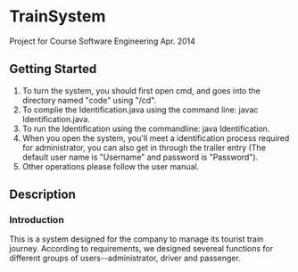 # TrainSystem
Project for Course Software Engineering Apr. 2014
## Getting Started
1. To turn the system, you should first open cmd, and goes into the directory named "code" using "/cd".  
2. To complie the Identification.java using the command line: javac Identification.java.  
3. To run the Identification using the commandline: java Identification.  
4. When you open the system, you'll meet a identification process required for administrator, you can also get in through the traller entry (The default user name is "Username" and password is "Password").  
5. Other operations please follow the user manual.  
## Description
### Introduction
This is a system designed for the company to manage its tourist train journey. According to requirements, we designed severeal functions for different groups of users--administrator, driver and passenger.
